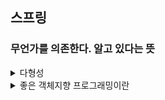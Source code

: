 ## 스프링

### 무언가를 의존한다. 알고 있다는 뜻

<details>
<summary>다형성</summary>
<div markdown="1">
- 유연하고 변경에 용의하다.

1) 다형성 본질
    2) 클라이언트를 변경하지 않고, 서버의 기능을 유연하게 변경할 수 있다.
1) 역할과 구현을 분리
    2) 클라이언트는 구현대상의 내부 구조를 몰라도 된다, 구현 대상을 바꾸어도 된다. 클라이언트는 대상의 인터페이스만 알면 된다

</div>
</details>

<details>
<summary> 좋은 객체지향 프로그래밍이란</summary>
<div markdown="1">

- 클린 코드로 유명한 로버트 마틴이 좋은 객체 지향 설계 5가지 원칙을 정리
- SRP : 단일 책임 원칙
  - Single responsibility principle
  - 한 클래스는 하나의 책임만 가져야 한다
  - 하나의 책임이라는 것은 모호하다
    - 클 수 있고, 작을 수 있다.
    - 문맥과 상황에 따라 다르다
  - 중요한 기준은 변경이다. 변경이 있을 때 파급 효과가 적으면 단일 책임 원칙을 잘 따른 것
  - ex) UI 변겨으 객체의 생성과 사용을 분리
- OCP : 개방-폐쇄 원칙
  - Open/closed principle
  - 소프트웨어 요소는 확장에는 열려 있으나 변경에는 닫혀 있어여 한다.
  - 확장을 하려면 당연히 코드에 변경도 있는게 아닌가?
  - 다형성을 활용하여
  - 인터페이스를 구현한 새로운 클래슬르 하나 만들어서 새로운 기능을 구현
  - 지금까지 배운 역할과 구현의 분리를 생각해보자
- LSP : 리스코프 치환 원칙
  - Liskov substitution principle
  - 프로그램의 객체는 프로그램의 정확성을 깨뜨리지 않으으면서 하위타입의 인스턴스로 바꿀수 있어야 한다
  - 다형성에서 하위 클래스는 인터페이스 규약을 다 지켜야 한다는 것, 다형성을 지원하기 위한 원칙, 인터페이스를 구현한 구현체는 믿고 사용하려면, 이 원칙이 필요하다.
  - 컴파일 성공이 문제가 아닌 인스턴스 규칙의 문제이다
- ISP : 인터페이스 분리 원칙
  - Interface segregation principle
  - 특정 클라이언트를 위한 인터페이스 여러 개가 범용 인터페이스 하나보다 낫다
  - ex) 자동차 인터페이스 -> 운전 인터페이스 정비 인터페이스로 분리
  - ex) 사용자 클라이언트 -> 운전자 클라이언트, 정비사 클라이언트로 분리
  - 분리하면 정비 인스턴스 자체가 변혀도 운전자 클라이언트에게 영향을 주지 않음
  - 인터페이스가 명확해지고 대체 가능성이 높아진다.
- DIP : 의존관계 역전 원칙
  - Dependency inversion principle
  - 프로그래머는 "추상화에 의존해야지, 구체화에 의존하면 안된다." 의존성 중입은 이 원칙을 따르는 방법 중 하나다.
  - 쉽게 말해 구현 클래스에 의존하지 말고, 인터페이스의 의존하라는 말이다.
  - 역할에 의존하게 해야 한다. 그래야 구현체 변경에 용의하다. 구현에 의존하면 변경이 아주 어려워 진다.
  - MemberRepository m = new MemoryMemberRepository
  - MemberRepository 라는 인터페이스를 의존하고 있으면서  구현클래스 MemoryMemberRepository 도 의존한다
  - DIP 위반

### 정리
- 객체 지향의 핵심은 다형성
- 다형성 만으로는 쉽게 부품을 갈아 끼우듯이 개발할 수 없다
- 다형성 만으로는 OCP, DIP 를 지킬 수 없다
- 뭔가 더 필요하다
#### 실무 고민
- 하지만 인터페이스를 도입하면 추상화라는 비용이 발생한다.
- 기능을 확장할 가능성이 없다면, 구체 클래스를 직접 사용하고, 향후 꼭 필요할때 리팩토링해서 인터페이스를 도입하는 것도 방법이다.
</div>
</details>

